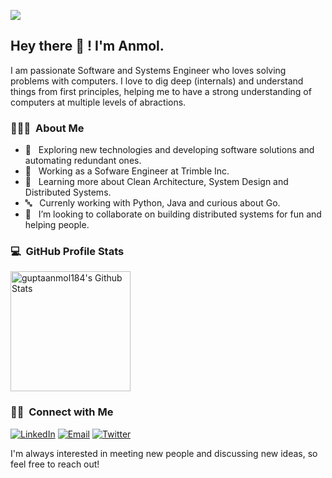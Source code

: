 ![](https://hit.yhype.me/github/profile?user_id=18148655)

<h2> Hey there 👋 ! I'm Anmol.</h2>

I am passionate Software and Systems Engineer who loves solving problems with computers. I love to dig deep (internals) and understand things from first principles, helping me to have a strong understanding of computers at multiple levels of abractions. 

<h3> 👨🏻‍💻 &nbsp;About Me </h3>

- 🤔 &nbsp; Exploring new technologies and developing software solutions and automating redundant ones.
- 💼 &nbsp; Working as a Sofware Engineer at Trimble Inc.
- 🌱 &nbsp; Learning more about Clean Architecture, System Design and Distributed Systems.
- 🔤 &nbsp; Currenly working with Python, Java and curious about Go.
- 👯 &nbsp; I’m looking to collaborate on building distributed systems for fun and helping people.

<h3> 💻 &nbsp;GitHub Profile Stats </h3>

<p align="left">
  <img alt="guptaanmol184's Github Stats" src="https://denvercoder1-github-readme-stats.vercel.app/api/?username=guptaanmol184&show_icons=true&count_private=true&theme=vue&hide_border=false" height="192px"/>
  <!--<img alt="guptaanmol184's Top Languages" src="https://github-readme-stats.vercel.app/api/top-langs/?username=guptaanmol184&langs_count=8&layout=compact&theme=vue&hide_border=false&hide=Jupyter%20Notebook,cpp" height="192px"/>--> 
</p>

<h3> 🤝🏻 &nbsp;Connect with Me </h3>

<p align="left">
<a href="https://www.linkedin.com/in/guptaanmol184/"><img alt="LinkedIn" src="https://img.shields.io/badge/%20-Anmol%20Gupta-blue?style=flat&logo=linkedin&labelColor=5c5c5c&color=1182c3"></a>
<a href="mailto:guptaanmol184@gmail.com"><img alt="Email" src="https://img.shields.io/badge/%20-guptaanmol184@gmail.com-blue?style=flat&logo=gmail&labelColor=5c5c5c&color=1182c3"></a>
<a href="https://twitter.com/guptaanmol184"><img alt="Twitter" src="https://img.shields.io/badge/%20-guptaanmol184-blue?style=flat&logo=twitter&labelColor=5c5c5c&color=1182c3"></a>
</p>

I'm always interested in meeting new people and discussing new ideas, so feel free to reach out!

<!--
**guptaanmol184/guptaanmol184** is a ✨ _special_ ✨ repository because its `README.md` (this file) appears on your GitHub profile.

Here are some ideas to get you started:

- 🔭 I’m currently working on ...
- 🌱 I’m currently learning ...
- 👯 I’m looking to collaborate on ...
- 🤔 I’m looking for help with ...
- 💬 Ask me about ...
- 📫 How to reach me: ...
- 😄 Pronouns: ...
- ⚡ Fun fact: ...
-->
